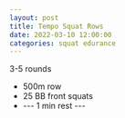 ```yaml
---
layout: post
title: Tempo Squat Rows
date: 2022-03-10 12:00:00
categories: squat edurance
---
```


3-5 rounds
* 500m row
* 25 BB front squats
* --- 1 min rest ---